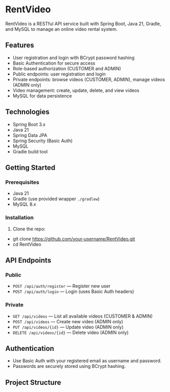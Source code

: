 # RentVideo

RentVideo is a RESTful API service built with Spring Boot, Java 21, Gradle, and MySQL to manage an online video rental system.

## Features

- User registration and login with BCrypt password hashing
- Basic Authentication for secure access
- Role-based authorization (CUSTOMER and ADMIN)
- Public endpoints: user registration and login
- Private endpoints: browse videos (CUSTOMER, ADMIN), manage videos (ADMIN only)
- Video management: create, update, delete, and view videos
- MySQL for data persistence

## Technologies

- Spring Boot 3.x
- Java 21
- Spring Data JPA
- Spring Security (Basic Auth)
- MySQL
- Gradle build tool

## Getting Started

### Prerequisites

- Java 21
- Gradle (use provided wrapper `./gradlew`)
- MySQL 8.x

### Installation

1. Clone the repo:
- git clone https://github.com/your-username/RentVideo.git
- cd RentVideo

## API Endpoints

### Public

- `POST /api/auth/register` — Register new user
- `POST /api/auth/login` — Login (uses Basic Auth headers)

### Private

- `GET /api/videos` — List all available videos (CUSTOMER & ADMIN)
- `POST /api/videos` — Create new video (ADMIN only)
- `PUT /api/videos/{id}` — Update video (ADMIN only)
- `DELETE /api/videos/{id}` — Delete video (ADMIN only)

## Authentication

- Use Basic Auth with your registered email as username and password.
- Passwords are securely stored using BCrypt hashing.

## Project Structure

